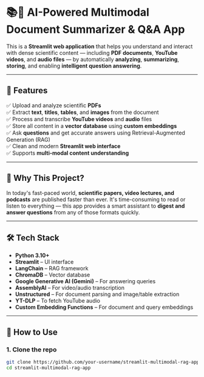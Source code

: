 # 📚🧠 AI-Powered Multimodal Document Summarizer & Q&A App

This is a **Streamlit web application** that helps you understand and interact with dense scientific content — including **PDF documents**, **YouTube videos**, and **audio files** — by automatically **analyzing**, **summarizing**, **storing**, and enabling **intelligent question answering**.

---

## 🚀 Features

✅ Upload and analyze scientific **PDFs**  
✅ Extract **text**, **titles**, **tables**, and **images** from the document  
✅ Process and transcribe **YouTube videos** and **audio** files  
✅ Store all content in a **vector database** using **custom embeddings**  
✅ Ask **questions** and get accurate answers using Retrieval-Augmented Generation (RAG)  
✅ Clean and modern **Streamlit web interface**  
✅ Supports **multi-modal content understanding**

---

## 🧠 Why This Project?

In today's fast-paced world, **scientific papers, video lectures, and podcasts** are published faster than ever. It's time-consuming to read or listen to everything — this app provides a smart assistant to **digest and answer questions** from any of those formats quickly.

---

## 🛠️ Tech Stack

- **Python 3.10+**
- **Streamlit** – UI interface
- **LangChain** – RAG framework
- **ChromaDB** – Vector database
- **Google Generative AI (Gemini)** – For answering queries
- **AssemblyAI** – For video/audio transcription
- **Unstructured** – For document parsing and image/table extraction
- **YT-DLP** – To fetch YouTube audio
- **Custom Embedding Functions** – For document and query embeddings

---

## 📂 How to Use

### 1. Clone the repo

```bash
git clone https://github.com/your-username/streamlit-multimodal-rag-app.git
cd streamlit-multimodal-rag-app
